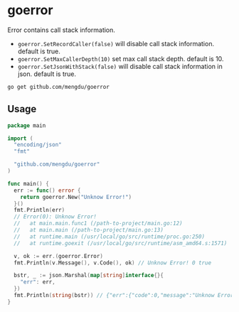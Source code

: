 # goerror

Error contains call stack information.

+ `goerror.SetRecordCaller(false)` will disable call stack information. default is true.
+ `goerror.SetMaxCallerDepth(10)` set max call stack depth. default is 10.
+ `goerror.SetJsonWithStack(false)` will disable call stack information in json. default is true.

```sh
go get github.com/mengdu/goerror
```

## Usage

```go
package main

import (
  "encoding/json"
  "fmt"

  "github.com/mengdu/goerror"
)

func main() {
  err := func() error {
    return goerror.New("Unknow Error!")
  }()
  fmt.Println(err)
  // Error(0): Unknow Error!
  //   at main.main.func1 (/path-to-project/main.go:12)
  //   at main.main (/path-to-project/main.go:13)
  //   at runtime.main (/usr/local/go/src/runtime/proc.go:250)
  //   at runtime.goexit (/usr/local/go/src/runtime/asm_amd64.s:1571)

  v, ok := err.(goerror.Error)
  fmt.Println(v.Message(), v.Code(), ok) // Unknow Error! 0 true

  bstr, _ := json.Marshal(map[string]interface{}{
    "err": err,
  })
  fmt.Println(string(bstr)) // {"err":{"code":0,"message":"Unknow Error!"}}
}
```
